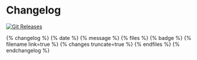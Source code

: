 # Changelog

[![Git Releases](https://img.shields.io/github/release/mojaloop/mojaloop-business-docs.svg?style=flat)](https://github.com/mojaloop/mojaloop-business-docs/releases)

{% changelog %}
    {% date %}
    {% message %}
    {% files %}
        {% badge %}
        {% filename link=true %}
        {% changes truncate=true %}
    {% endfiles %}
{% endchangelog %}
